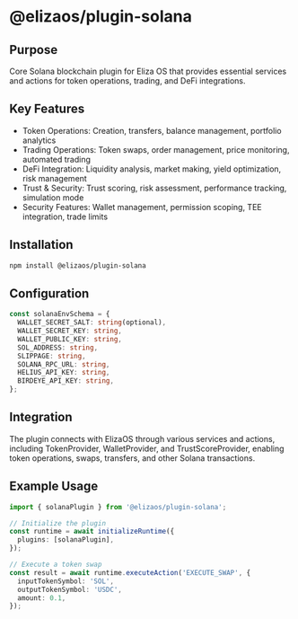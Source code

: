 # @elizaos/plugin-solana

## Purpose
Core Solana blockchain plugin for Eliza OS that provides essential services and actions for token operations, trading, and DeFi integrations.

## Key Features
- Token Operations: Creation, transfers, balance management, portfolio analytics
- Trading Operations: Token swaps, order management, price monitoring, automated trading
- DeFi Integration: Liquidity analysis, market making, yield optimization, risk management
- Trust & Security: Trust scoring, risk assessment, performance tracking, simulation mode
- Security Features: Wallet management, permission scoping, TEE integration, trade limits

## Installation
```bash
npm install @elizaos/plugin-solana
```

## Configuration
```typescript
const solanaEnvSchema = {
  WALLET_SECRET_SALT: string(optional),
  WALLET_SECRET_KEY: string,
  WALLET_PUBLIC_KEY: string,
  SOL_ADDRESS: string,
  SLIPPAGE: string,
  SOLANA_RPC_URL: string,
  HELIUS_API_KEY: string,
  BIRDEYE_API_KEY: string,
};
```

## Integration
The plugin connects with ElizaOS through various services and actions, including TokenProvider, WalletProvider, and TrustScoreProvider, enabling token operations, swaps, transfers, and other Solana transactions.

## Example Usage
```typescript
import { solanaPlugin } from '@elizaos/plugin-solana';

// Initialize the plugin
const runtime = await initializeRuntime({
  plugins: [solanaPlugin],
});

// Execute a token swap
const result = await runtime.executeAction('EXECUTE_SWAP', {
  inputTokenSymbol: 'SOL',
  outputTokenSymbol: 'USDC',
  amount: 0.1,
});
```
